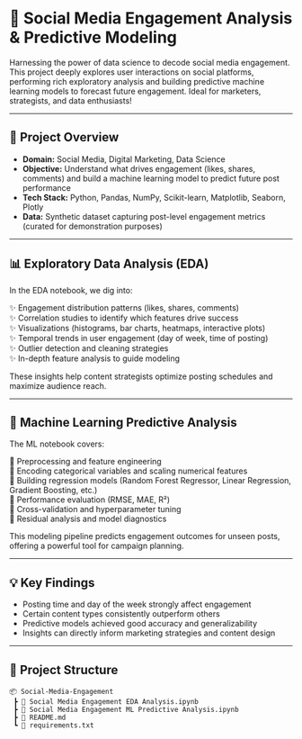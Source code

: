 # 📱 Social Media Engagement Analysis & Predictive Modeling

Harnessing the power of data science to decode social media engagement. This project deeply explores user interactions on social platforms, performing rich exploratory analysis and building predictive machine learning models to forecast future engagement. Ideal for marketers, strategists, and data enthusiasts!

---

## 🚀 Project Overview

- **Domain:** Social Media, Digital Marketing, Data Science  
- **Objective:** Understand what drives engagement (likes, shares, comments) and build a machine learning model to predict future post performance  
- **Tech Stack:** Python, Pandas, NumPy, Scikit-learn, Matplotlib, Seaborn, Plotly  
- **Data:** Synthetic dataset capturing post-level engagement metrics (curated for demonstration purposes)

---

## 📊 Exploratory Data Analysis (EDA)

In the EDA notebook, we dig into:

✨ Engagement distribution patterns (likes, shares, comments)  
✨ Correlation studies to identify which features drive success  
✨ Visualizations (histograms, bar charts, heatmaps, interactive plots)  
✨ Temporal trends in user engagement (day of week, time of posting)  
✨ Outlier detection and cleaning strategies  
✨ In-depth feature analysis to guide modeling  

These insights help content strategists optimize posting schedules and maximize audience reach.

---

## 🤖 Machine Learning Predictive Analysis

The ML notebook covers:

🔹 Preprocessing and feature engineering  
🔹 Encoding categorical variables and scaling numerical features  
🔹 Building regression models (Random Forest Regressor, Linear Regression, Gradient Boosting, etc.)  
🔹 Performance evaluation (RMSE, MAE, R²)  
🔹 Cross-validation and hyperparameter tuning  
🔹 Residual analysis and model diagnostics  

This modeling pipeline predicts engagement outcomes for unseen posts, offering a powerful tool for campaign planning.

---

## 💡 Key Findings

- Posting time and day of the week strongly affect engagement  
- Certain content types consistently outperform others  
- Predictive models achieved good accuracy and generalizability  
- Insights can directly inform marketing strategies and content design

---

## 📁 Project Structure

```plaintext
📦 Social-Media-Engagement
 ┣ 📜 Social Media Engagement EDA Analysis.ipynb
 ┣ 📜 Social Media Engagement ML Predictive Analysis.ipynb
 ┣ 📜 README.md
 ┗ 📄 requirements.txt
